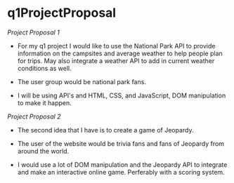 # q1ProjectProposal

 *Project Proposal 1*
 
 
* For my q1 project I would like to use the National Park API to provide information on the campsites and average weather to help people plan for trips.  May also integrate a weather API to add in current weather conditions as well.
 
 * The user group would be national park fans.
 
 - I will be using API's and HTML, CSS, and JavaScript, DOM manipulation to make it happen.
 
 
 
 *Project Proposal 2*
 
 * The second idea that I have is to create a game of Jeopardy.
 
 * The user of the website would be trivia fans and fans of Jeopardy from around the world.
 
 * I would use a lot of DOM manipulation and the Jeopardy API to integrate and make an interactive online game.  Perferably with a scoring system.
